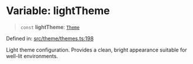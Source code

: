 # Variable: lightTheme

> `const` **lightTheme**: [`Theme`](../../types/interfaces/Theme.md)

Defined in: [src/theme/themes.ts:198](https://github.com/Nick2bad4u/Uptime-Watcher/blob/2a45eeb1723f8f7089001af2c92aa07d82dfe7e4/src/theme/themes.ts#L198)

Light theme configuration.
Provides a clean, bright appearance suitable for well-lit environments.
